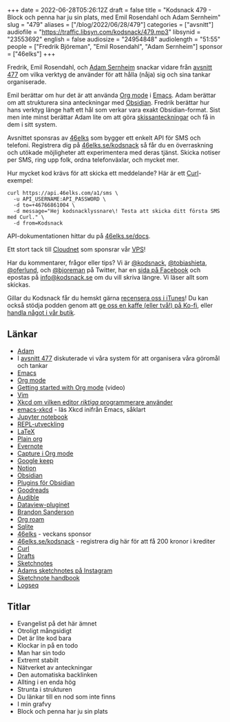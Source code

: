 +++
date = 2022-06-28T05:26:12Z
draft = false
title = "Kodsnack 479 - Block och penna har ju sin plats, med Emil Rosendahl och Adam Sernheim"
slug = "479"
aliases = ["/blog/2022/06/28/479"]
categories = ["avsnitt"]
audiofile = "https://traffic.libsyn.com/kodsnack/479.mp3"
libsynid = "23553692"
english = false
audiosize = "24954848"
audiolength = "51:55"
people = ["Fredrik Björeman", "Emil Rosendahl", "Adam Sernheim"]
sponsor = ["46elks"]
+++

Fredrik, Emil Rosendahl, och [Adam Sernheim](https://kodsnack.se/453/) snackar vidare från [avsnitt 477](https://kodsnack.se/477/) om vilka verktyg de använder för att hålla (nåja) sig och sina tankar organiserade.

Emil berättar om hur det är att använda [Org mode](https://www.youtube.com/watch?v=SzA2YODtgK4) i [Emacs](https://en.wikipedia.org/wiki/Emacs). Adam berättar om att strukturera sina anteckningar med [Obsidian](https://obsidian.md/). Fredrik berättar hur hans verktyg länge haft ett hål som verkar vara exakt Obsidian-format. Sist men inte minst berättar Adam lite om att göra [skissanteckningar](https://en.wikipedia.org/wiki/Sketchnoting) och få in dem i sitt system.

Avsnittet sponsras av [46elks](https://46elks.se/kodsnack) som bygger ett enkelt API för SMS och telefoni. Registrera dig på [46elks.se/kodsnack](https://46elks.se/kodsnack) så får du en överraskning och utökade möjligheter att experimentera med deras tjänst. Skicka notiser per SMS, ring upp folk, ordna telefonväxlar, och mycket mer.

Hur mycket kod krävs för att skicka ett meddelande? Här är ett [Curl](https://curl.se/)-exempel:

    curl https://api.46elks.com/a1/sms \
      -u API_USERNAME:API_PASSWORD \
      -d to=+46766861004 \
      -d message="Hej kodsnacklyssnare\! Testa att skicka ditt första SMS med Curl." \
      -d from=Kodsnack

API-dokumentationen hittar du på [46elks.se/docs](https://46elks.se/docs).

Ett stort tack till [Cloudnet](https://www.cloudnet.se) som sponsrar vår [VPS](https://en.wikipedia.org/wiki/Virtual_private_server)!

Har du kommentarer, frågor eller tips? Vi är [@kodsnack](https://www.twitter.com/kodsnack), [@tobiashieta](https://www.twitter.com/tobiashieta), [@oferlund](https://www.twitter.com/oferlund), och [@bjoreman](https://www.twitter.com/bjoreman) på Twitter, har en [sida på Facebook](https://www.facebook.com/kodsnack) och epostas på [info@kodsnack.se](mailto:info@kodsnack.se) om du vill skriva längre. Vi läser allt som skickas.

Gillar du Kodsnack får du hemskt gärna [recensera oss i iTunes](https://itunes.apple.com/se/podcast/kodsnack/id561631498?l=en)! Du kan också stödja podden genom att <a href="https://ko-fi.com/kodsnack" rel="payment">ge oss en kaffe (eller två!) på Ko-fi</a>, eller [handla något i vår butik](https://shop.spreadshirt.se/kodsnack/).

## Länkar ##
* [Adam](https://twitter.com/tradfursten)
* I [avsnitt 477](https://kodsnack.se/477/) diskuterade vi våra system för att organisera våra göromål och tankar
* [Emacs](https://en.wikipedia.org/wiki/Emacs)
* [Org mode](https://www.youtube.com/watch?v=SzA2YODtgK4)
* [Getting started with Org mode](https://www.youtube.com/watch?v=SzA2YODtgK4) (video)
* [Vim](https://en.wikipedia.org/wiki/Vim_%28text_editor%29)
* [Xkcd om vilken editor *riktiga* programmerare använder](https://xkcd.com/378/)
* [emacs-xkcd](https://github.com/vibhavp/emacs-xkcd) - läs Xkcd inifrån Emacs, såklart
* [Jupyter notebook](https://jupyter.org/)
* [REPL-utveckling](https://practical.li/clojure-staging/repl-driven-devlopment.html)
* [LaTeX](https://en.wikipedia.org/wiki/LaTeX)
* [Plain org](https://plainorg.com/)
* [Evernote](https://en.wikipedia.org/wiki/Evernote)
* [Capture i Org mode](https://orgmode.org/manual/Capture.html)
* [Google keep](https://en.wikipedia.org/wiki/Google_Keep)
* [Notion](https://en.wikipedia.org/wiki/Notion_%28productivity_software%29)
* [Obsidian](https://obsidian.md/)
* [Plugins för Obsidian](https://obsidian.md/plugins)
* [Goodreads](https://en.wikipedia.org/wiki/Goodreads)
* [Audible](https://en.wikipedia.org/wiki/Audible_%28service%29)
* [Dataview-pluginet](https://github.com/blacksmithgu/obsidian-dataview)
* [Brandon Sanderson](https://www.brandonsanderson.com/)
* [Org roam](https://www.orgroam.com/)
* [Sqlite](https://en.wikipedia.org/wiki/SQLite)
* [46elks](https://46elks.se/kodsnack) - veckans sponsor
* [46elks.se/kodsnack](https://46elks.se/kodsnack) - registrera dig här för att få 200 kronor i krediter
* [Curl](https://curl.se/)
* [Drafts](https://getdrafts.com/)
* [Sketchnotes](https://en.wikipedia.org/wiki/Sketchnoting)
* [Adams sketchnotes på Instagram](https://www.instagram.com/tradfursten_sketchnotes/)
* [Sketchnote handbook](https://rohdesign.com/handbook)
* [Logseq](https://github.com/logseq/logseq)

## Titlar ##
* Evangelist på det här ämnet
* Otroligt mångsidigt
* Det är lite kod bara
* Klockar in på en todo
* Man har sin todo
* Extremt stabilt
* Nätverket av anteckningar
* Den automatiska backlinken
* Allting i en enda hög
* Strunta i strukturen
* Du länkar till en nod som inte finns
* I min grafvy
* Block och penna har ju sin plats